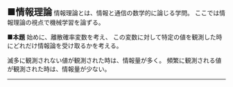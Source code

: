 <span style="font-size: 150%;">**■情報理論**</span>
情報理論とは、情報と通信の数学的に論じる学問。
ここでは情報理論の視点で機械学習を論ずる。

**■本題**
始めに、離散確率変数を考え、
この変数に対して特定の値を観測した時にどれだけ情報論を受け取るかを考える。

滅多に観測されない値が観測された時は、情報量が多く。
頻繁に観測される値が観測された時は、情報量が少ない。


---